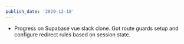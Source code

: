 ```yaml
---
publish_date: '2020-12-18'
---
```


- Progress on Supabase vue slack clone. Got route guards setup and configure redirect rules based on session state.
